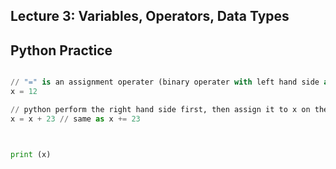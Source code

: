 Lecture 3: Variables, Operators, Data Types
----------------------------------------------

Python Practice
-----------------

```python

// "=" is an assignment operater (binary operater with left hand side and right hand side)
x = 12  

// python perform the right hand side first, then assign it to x on the left hand side
x = x + 23 // same as x += 23



print (x) 


```
